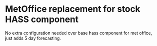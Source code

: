 # MetOffice replacement for stock HASS component
No extra configuration needed over base hass component for met office, just adds 5 day forecasting.